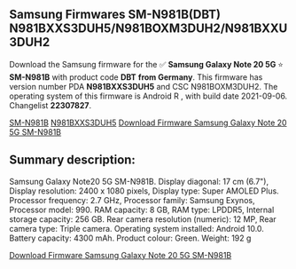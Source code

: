 <h2>Samsung Firmwares SM-N981B(DBT) N981BXXS3DUH5/N981BOXM3DUH2/N981BXXU3DUH2</h2>
Download the Samsung firmware for the ✅ <strong>Samsung Galaxy Note 20 5G </strong> ⭐ <strong>SM-N981B</strong> with product code <strong>DBT</strong> <strong> from Germany</strong>. This firmware has version number PDA <strong>N981BXXS3DUH5</strong> and CSC N981BOXM3DUH2. The operating system of this firmware is Android R , with build date 2021-09-06. Changelist <strong>22307827</strong>.


[SM-N981B](https://samfirm.shop/samsung/model/SM-N981B)
[N981BXXS3DUH5](https://samfirm.shop/samsung/pda/N981BXXS3DUH5)
[Download Firmware Samsung Galaxy Note 20 5G SM-N981B](https://samfirm.shop/samsung/firmware/453010)
<h2>Summary description:</h2>
<p>Samsung Galaxy Note20 5G SM-N981B. Display diagonal: 17 cm (6.7"), Display resolution: 2400 x 1080 pixels, Display type: Super AMOLED Plus. Processor frequency: 2.7 GHz, Processor family: Samsung Exynos, Processor model: 990. RAM capacity: 8 GB, RAM type: LPDDR5, Internal storage capacity: 256 GB. Rear camera resolution (numeric): 12 MP, Rear camera type: Triple camera. Operating system installed: Android 10.0. Battery capacity: 4300 mAh. Product colour: Green. Weight: 192 g</p>


[Download Firmware Samsung Galaxy Note 20 5G SM-N981B](https://samfirm.shop/samsung/firmware/453010)
